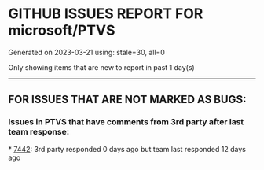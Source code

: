 
# GITHUB ISSUES REPORT FOR microsoft/PTVS


Generated on 2023-03-21 using: stale=30, all=0


Only showing items that are new to report in past 1 day(s)


---

## FOR ISSUES THAT ARE NOT MARKED AS BUGS:


### Issues in PTVS that have comments from 3rd party after last team response:


\* [7442](https://github.com/microsoft/PTVS/issues/7442 "Visual Studio 2022 keeps breaking on exception which seems to be handled in Python internally"): 3rd party responded 0 days ago but team last responded 12 days ago
